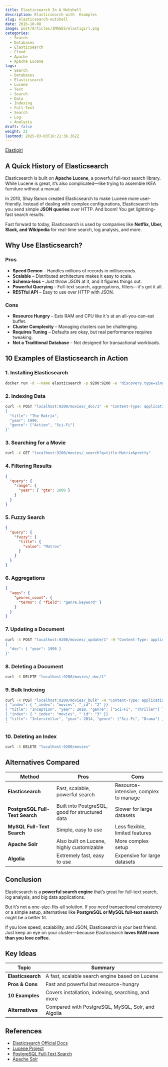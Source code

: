 ```yaml
---
title: Elasticsearch In A Nutshell
description: Elasticsearch with  Examples
slug: elasticsearch-nutshell
date: 2016-10-08
image: post/Articles/IMAGES/elastigirl.png
categories:
  - Search
  - Databases
  - Elasticsearch
  - Cloud
  - Apache
  - Apache Lucene
tags:
  - Search
  - Databases
  - Elasticsearch
  - Lucene
  - Text
  - Search
  - Data
  - Indexing
  - Full-Text
  - Search
  - Log
  - Analysis
draft: false
weight: 21
lastmod: 2025-03-03T16:21:36.362Z
---
```

[Elastigirl](https://en.wikipedia.org/wiki/Elastigirl)

## A Quick History of Elasticsearch

Elasticsearch is built on **Apache Lucene**, a powerful full-text search library. While Lucene is great, it’s also complicated—like trying to assemble IKEA furniture without a manual.

In 2010, Shay Banon created Elasticsearch to make Lucene more user-friendly. Instead of dealing with complex configurations, Elasticsearch lets you send simple **JSON queries** over HTTP. And boom! You get lightning-fast search results.

Fast forward to today, Elasticsearch is used by companies like **Netflix, Uber, Slack, and Wikipedia** for real-time search, log analysis, and more.

## Why Use Elasticsearch?

### Pros

* **Speed Demon** – Handles millions of records in milliseconds.
* **Scalable** – Distributed architecture makes it easy to scale.
* **Schema-less** – Just throw JSON at it, and it figures things out.
* **Powerful Querying** – Full-text search, aggregations, filters—it's got it all.
* **RESTful API** – Easy to use over HTTP with JSON.

### Cons

* **Resource Hungry** – Eats RAM and CPU like it's at an all-you-can-eat buffet.
* **Cluster Complexity** – Managing clusters can be challenging.
* **Requires Tuning** – Defaults are okay, but real performance requires tweaking.
* **Not a Traditional Database** – Not designed for transactional workloads.

## 10 Examples of Elasticsearch in Action

### 1. Installing Elasticsearch

```bash
docker run -d --name elasticsearch -p 9200:9200 -e "discovery.type=single-node" docker.elastic.co/elasticsearch/elasticsearch:8.0.0
```

### 2. Indexing Data

```bash
curl -X POST "localhost:9200/movies/_doc/1" -H "Content-Type: application/json" -d'
{
  "title": "The Matrix",
  "year": 1999,
  "genre": ["Action", "Sci-Fi"]
}'
```

### 3. Searching for a Movie

```bash
curl -X GET "localhost:9200/movies/_search?q=title:Matrix&pretty"
```

### 4. Filtering Results

```json
{
  "query": {
    "range": {
      "year": { "gte": 2000 }
    }
  }
}
```

### 5. Fuzzy Search

```json
{
  "query": {
    "fuzzy": {
      "title": {
        "value": "Matrox"
      }
    }
  }
}
```

### 6. Aggregations

```json
{
  "aggs": {
    "genres_count": {
      "terms": { "field": "genre.keyword" }
    }
  }
}
```

### 7. Updating a Document

```bash
curl -X POST "localhost:9200/movies/_update/1" -H "Content-Type: application/json" -d'
{
  "doc": { "year": 1998 }
}'
```

### 8. Deleting a Document

```bash
curl -X DELETE "localhost:9200/movies/_doc/1"
```

### 9. Bulk Indexing

```bash
curl -X POST "localhost:9200/movies/_bulk" -H "Content-Type: application/json" -d'
{ "index": { "_index": "movies", "_id": "2" }}
{ "title": "Inception", "year": 2010, "genre": ["Sci-Fi", "Thriller"] }
{ "index": { "_index": "movies", "_id": "3" }}
{ "title": "Interstellar", "year": 2014, "genre": ["Sci-Fi", "Drama"] }
'
```

### 10. Deleting an Index

```bash
curl -X DELETE "localhost:9200/movies"
```

## Alternatives  Compared

| Method                          | Pros                                            | Cons                                  |
| ------------------------------- | ----------------------------------------------- | ------------------------------------- |
| **Elasticsearch**               | Fast, scalable, powerful search                 | Resource-intensive, complex to manage |
| **PostgreSQL Full-Text Search** | Built into PostgreSQL, good for structured data | Slower for large datasets             |
| **MySQL Full-Text Search**      | Simple, easy to use                             | Less flexible, limited features       |
| **Apache Solr**                 | Also built on Lucene, highly customizable       | More complex setup                    |
| **Algolia**                     | Extremely fast, easy to use                     | Expensive for large datasets          |

## Conclusion

Elasticsearch is a **powerful search engine** that’s great for full-text search, log analysis, and big data applications.

But it’s not a one-size-fits-all solution. If you need transactional consistency or a simple setup, alternatives like **PostgreSQL or MySQL full-text search** might be a better fit.

If you love speed, scalability, and JSON, Elasticsearch is your best friend. Just keep an eye on your cluster—because Elasticsearch **loves RAM more than you love coffee.**

## Key Ideas

| Topic             | Summary                                            |
| ----------------- | -------------------------------------------------- |
| **Elasticsearch** | A fast, scalable search engine based on Lucene     |
| **Pros & Cons**   | Fast and powerful but resource-hungry              |
| **10 Examples**   | Covers installation, indexing, searching, and more |
| **Alternatives**  | Compared with PostgreSQL, MySQL, Solr, and Algolia |

## References

* [Elasticsearch Official Docs](https://www.elastic.co/guide/en/elasticsearch/reference/current/index.html)
* [Lucene Project](https://lucene.apache.org/)
* [PostgreSQL Full-Text Search](https://www.postgresql.org/docs/current/textsearch-intro.html)
* [Apache Solr](https://solr.apache.org/)

